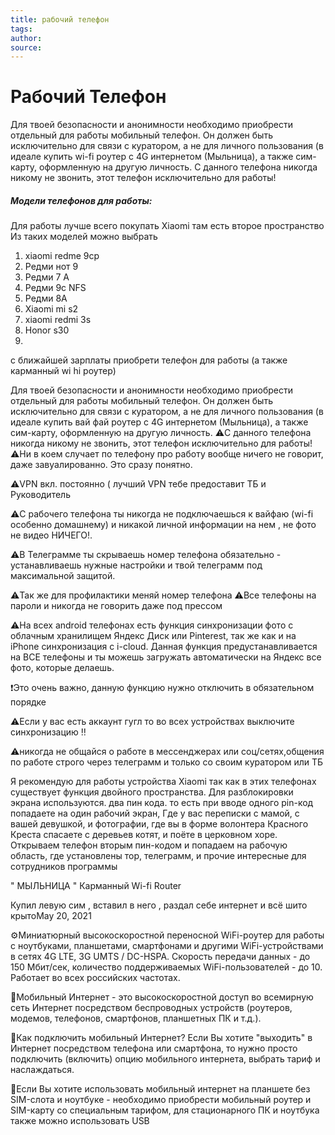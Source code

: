 ```yaml
---
title: рабочий телефон
tags: 
author: 
source: 
---
```


# Рабочий Телефон

Для твоей безопасности и анонимности необходимо приобрести отдельный для работы мобильный телефон. Он должен быть исключительно для связи с куратором, а не для личного пользования (в идеале купить wi-fi роутер с 4G интернетом (Мыльница), а также сим-карту, оформленную на другую личность. С данного телефона никогда никому не звонить, этот телефон исключительно для работы! 

##### Модели телефонов для работы:
Для работы лучше всего покупать Xiaomi там есть второе пространство Из таких моделей можно выбрать 

1. xiaomi redme 9cp
2. Редми нот 9 
3. Редми 7 А
4. Редми 9с NFS
5. Редми 8А
6. Xiaomi mi s2
7. xiaomi redmi 3s
8. Honor s30
9. 
с ближайшей зарплаты приобрети телефон для работы (а также карманный wi hi роутер) 

Для твоей безопасности и анонимности необходимо приобрести отдельный для работы мобильный телефон. Он должен быть исключительно для связи с куратором, а не для личного пользования (в идеале купить вай фай роутер с 4G интернетом (Мыльница), а также сим-карту, оформленную на другую личность. ⚠️С данного телефона никогда никому не звонить, этот телефон исключительно для работы! 
⚠️Ни в коем случает по телефону про работу вообще ничего не говорит, даже завуалированно. Это сразу понятно. 

⚠️VPN вкл. постоянно  ( лучший VPN тебе предоставит ТБ и Руководитель

⚠️С рабочего телефона ты никогда не подключаешься к вайфаю (wi-fi особенно домашнему) и никакой личной информации на нем , не фото не видео НИЧЕГО!.

⚠️В Телеграмме ты скрываешь номер телефона обязательно - устанавливаешь нужные настройки и твой  телеграмм под максимальной защитой.

⚠️Так же для профилактики меняй номер телефона
⚠️Все телефоны на пароли и никогда не говорить даже под прессом

⚠️На всех android телефонах есть функция синхронизации фото с облачным хранилищем Яндекс Диск или Pinterest, так же как и на iPhone синхронизация с i-cloud. Данная функция предустанавливается на ВСЕ телефоны и ты можешь загружать автоматически на Яндекс все фото, которые делаешь. 

❗️Это очень важно, данную функцию нужно отключить в обязательном порядке 

⚠️Если у вас есть аккаунт гугл то во всех устройствах выключите синхронизацию ‼️

⚠️никогда не общайся о работе в месcенджерах или соц/сетях,общения по работе строго через телеграмм и только со своим куратором или ТБ

Я рекомендую для работы устройства Xiaomi так как в этих телефонах существует функция двойного пространства. Для разблокировки экрана используются. 
два пин кода. то есть при вводе одного pin-код попадаете на один рабочий экран, Где у вас переписки с мамой, с вашей девушкой, и фотографии, где вы в форме волонтера Красного Креста спасаете с деревьев котят, и поёте в церковном хоре.
 Открываем телефон вторым пин-кодом и попадаем на рабочую область, где установлены тор, телеграмм, и прочие интересные для сотрудников программы

" МЫЛЬНИЦА " Карманный Wi-fi Router

Купил левую сим , вставил в него , раздал себе интернет и всё шито крытоMay 20, 2021

⚙️Миниатюрный высокоскоростной переносной WiFi-роутер для работы с ноутбуками, планшетами, смартфонами и другими WiFi-устройствами в сетях 4G LTE, 3G UMTS / DC-HSPA. Скорость передачи данных - до 150 Мбит/сек, количество поддерживаемых WiFi-пользователей - до 10. Работает во всех российских частотах.

📱Мобильный Интернет - это высокоскоростной доступ во всемирную сеть Интернет посредством беспроводных устройств (роутеров, модемов, телефонов, смартфонов, планшетных ПК и т.д.).

📡Как подключить мобильный Интернет? Если Вы хотите "выходить" в Интернет посредством телефона или смартфона, то нужно просто подключить (включить) опцию мобильного интернета, выбрать тариф и наслаждаться. 

💫Если Вы хотите использовать мобильный интернет на планшете без SIM-слота и ноутбуке - необходимо приобрести мобильный роутер и SIM-карту со специальным тарифом, для стационарного ПК и ноутбука также можно использовать USB